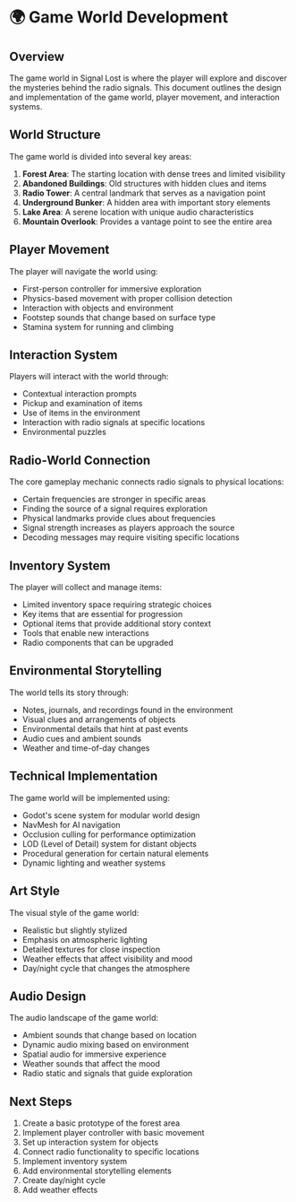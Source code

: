 # 🌍 Game World Development

## Overview

The game world in Signal Lost is where the player will explore and discover the mysteries behind the radio signals. This document outlines the design and implementation of the game world, player movement, and interaction systems.

## World Structure

The game world is divided into several key areas:

1. **Forest Area**: The starting location with dense trees and limited visibility
2. **Abandoned Buildings**: Old structures with hidden clues and items
3. **Radio Tower**: A central landmark that serves as a navigation point
4. **Underground Bunker**: A hidden area with important story elements
5. **Lake Area**: A serene location with unique audio characteristics
6. **Mountain Overlook**: Provides a vantage point to see the entire area

## Player Movement

The player will navigate the world using:

- First-person controller for immersive exploration
- Physics-based movement with proper collision detection
- Interaction with objects and environment
- Footstep sounds that change based on surface type
- Stamina system for running and climbing

## Interaction System

Players will interact with the world through:

- Contextual interaction prompts
- Pickup and examination of items
- Use of items in the environment
- Interaction with radio signals at specific locations
- Environmental puzzles

## Radio-World Connection

The core gameplay mechanic connects radio signals to physical locations:

- Certain frequencies are stronger in specific areas
- Finding the source of a signal requires exploration
- Physical landmarks provide clues about frequencies
- Signal strength increases as players approach the source
- Decoding messages may require visiting specific locations

## Inventory System

The player will collect and manage items:

- Limited inventory space requiring strategic choices
- Key items that are essential for progression
- Optional items that provide additional story context
- Tools that enable new interactions
- Radio components that can be upgraded

## Environmental Storytelling

The world tells its story through:

- Notes, journals, and recordings found in the environment
- Visual clues and arrangements of objects
- Environmental details that hint at past events
- Audio cues and ambient sounds
- Weather and time-of-day changes

## Technical Implementation

The game world will be implemented using:

- Godot's scene system for modular world design
- NavMesh for AI navigation
- Occlusion culling for performance optimization
- LOD (Level of Detail) system for distant objects
- Procedural generation for certain natural elements
- Dynamic lighting and weather systems

## Art Style

The visual style of the game world:

- Realistic but slightly stylized
- Emphasis on atmospheric lighting
- Detailed textures for close inspection
- Weather effects that affect visibility and mood
- Day/night cycle that changes the atmosphere

## Audio Design

The audio landscape of the game world:

- Ambient sounds that change based on location
- Dynamic audio mixing based on environment
- Spatial audio for immersive experience
- Weather sounds that affect the mood
- Radio static and signals that guide exploration

## Next Steps

1. Create a basic prototype of the forest area
2. Implement player controller with basic movement
3. Set up interaction system for objects
4. Connect radio functionality to specific locations
5. Implement inventory system
6. Add environmental storytelling elements
7. Create day/night cycle
8. Add weather effects
